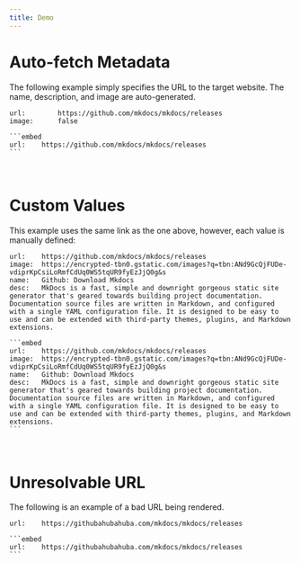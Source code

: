 ```yaml
---
title: Demo
---
```


# Auto-fetch Metadata
The following example simply specifies the URL to the target website. The name, description, and image are auto-generated.

```embed
url:        https://github.com/mkdocs/mkdocs/releases
image:      false
```

````
```embed
url:    https://github.com/mkdocs/mkdocs/releases
```
````

<br />

# Custom Values
This example uses the same link as the one above, however, each value is manually defined:

```embed
url:    https://github.com/mkdocs/mkdocs/releases
image:  https://encrypted-tbn0.gstatic.com/images?q=tbn:ANd9GcQjFUDe-vdiprKpCsiLoRmfCdUq0WS5tqUR9fyEzJjQ0g&s
name:   Github: Download Mkdocs
desc:   MkDocs is a fast, simple and downright gorgeous static site generator that's geared towards building project documentation. Documentation source files are written in Markdown, and configured with a single YAML configuration file. It is designed to be easy to use and can be extended with third-party themes, plugins, and Markdown extensions.
```

````
```embed
url:    https://github.com/mkdocs/mkdocs/releases
image:  https://encrypted-tbn0.gstatic.com/images?q=tbn:ANd9GcQjFUDe-vdiprKpCsiLoRmfCdUq0WS5tqUR9fyEzJjQ0g&s
name:   Github: Download Mkdocs
desc:   MkDocs is a fast, simple and downright gorgeous static site generator that's geared towards building project documentation. Documentation source files are written in Markdown, and configured with a single YAML configuration file. It is designed to be easy to use and can be extended with third-party themes, plugins, and Markdown extensions.
```
````

<br />

# Unresolvable URL
The following is an example of a bad URL being rendered.

```embed
url:    https://githubahubahuba.com/mkdocs/mkdocs/releases
```

````
```embed
url:    https://githubahubahuba.com/mkdocs/mkdocs/releases
```
````
